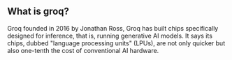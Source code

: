 ## What is groq?
Groq founded in 2016 by Jonathan Ross, Groq has built chips specifically designed for inference, that is, running generative AI models. It says its chips, dubbed "language processing units" (LPUs), are not only quicker but also one-tenth the cost of conventional AI hardware.
